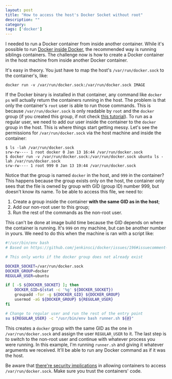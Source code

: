 ```yaml
---
layout: post
title: "How to access the host's Docker Socket without root"
description: ""
category: 
tags: ['docker']
---
```


I needed to run a Docker container from inside another container. While it's
possible to run [Docker inside Docker][docker-inside-docker], the recommended
way is running siblings containers. The challenge now is how to create a Docker
container in the host machine from inside another Docker container.

It's easy in theory. You just have to map the host's `/var/run/docker.sock` to
the container's, like:

```
docker run -v /var/run/docker.sock:/var/run/docker.sock IMAGE
```

If the Docker binary is installed in that container, any command like `docker
ps` will actually return the containers running in the host. The problem is that
only the container's `root` user is able to run those commands. This is because
`/var/run/docker.sock` is only readable by `root` and the `docker` group (if you
created this group, if not check [this tutorial][create-docker-group]). To run
as a regular user, we need to add our user inside the container to the `docker`
group in the host. This is where things start getting messy. Let's see the
permissions for `/var/run/docker.sock` via the host machine and inside the
container:

```
$ ls -lah /var/run/docker.sock
srw-rw---- 1 root docker 0 Jan 13 16:44 /var/run/docker.sock
$ docker run -v /var/run/docker.sock:/var/run/docker.sock ubuntu ls -lah /var/run/docker.sock
srw-rw---- 1 root 999 0 Jan 13 19:44 /var/run/docker.sock
```

Notice that the group is named `docker` in the host, and `999` in the container?
This happens because the group exists only on the host, the container only sees
that the file is owned by group with GID (group ID) number 999, but doesn't know
its name. To be able to access this file, we need to:

1. Create a group inside the container **with the same GID as in the host**;
2. Add our non-root user to this group;
3. Run the rest of the commands as the non-root user.

This can't be done at image build time because the GID depends on where the
container is running. It's `999` on my machine, but can be another number in
yours. We need to do this when the machine is ran with a script like:

```bash
#!/usr/bin/env bash
# Based on https://github.com/jenkinsci/docker/issues/196#issuecomment-179486312

# This only works if the docker group does not already exist

DOCKER_SOCKET=/var/run/docker.sock
DOCKER_GROUP=docker
REGULAR_USER=ubuntu

if [ -S ${DOCKER_SOCKET} ]; then
    DOCKER_GID=$(stat -c '%g' ${DOCKER_SOCKET})
    groupadd -for -g ${DOCKER_GID} ${DOCKER_GROUP}
    usermod -aG ${DOCKER_GROUP} ${REGULAR_USER}
fi

# Change to regular user and run the rest of the entry point
su ${REGULAR_USER} -c "/usr/bin/env bash runner.sh ${@}"
```

This creates a `docker` group with the same GID as the one in
`/var/run/docker.sock` and assign the user `REGULAR_USER` to it. The last step
is to switch to the non-root user and continue with whatever process you were
running. In this example, I'm running `runner.sh` and giving it whatever
arguments we received. It'll be able to run any Docker command as if it was the
host.

Be aware that [there're security implications][docker-sock-security] in allowing
containers to access `/var/run/docker.sock`. Make sure you trust the containers'
code.

[docker-inside-docker]: https://blog.docker.com/2013/09/docker-can-now-run-within-docker/
[create-docker-group]: https://docs.docker.com/engine/installation/linux/ubuntulinux/#/manage-docker-as-a-non-root-user
[dweomer-script-source]: https://github.com/jenkinsci/docker/issues/196#issuecomment-179486312
[docker-sock-security]: https://raesene.github.io/blog/2016/03/06/The-Dangers-Of-Docker.sock/

